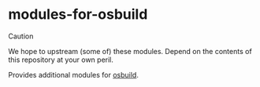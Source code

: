 # modules-for-osbuild

> [!CAUTION]
> We hope to upstream (some of) these modules. Depend on the contents of this repository at your own peril.

Provides additional modules for [osbuild](https://github.com/osbuild/osbuild/).
